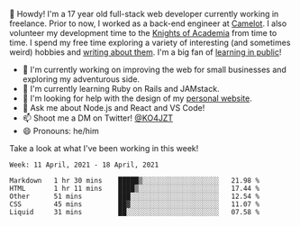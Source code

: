 👋 Howdy! I'm a 17 year old full-stack web developer currently working in freelance. Prior to now, I worked as a back-end engineer at [Camelot](https://camelot.fm). I also volunteer my development time to the [Knights of Academia](https://knightsofacademia.org) from time to time. I spend my free time exploring a variety of interesting (and sometimes weird) hobbies and [writing about them](https://ko4jzt.tech). I'm a big fan of [learning in public](https://github.com/ko4jzt/digital-garden)!

* 🔭 I'm currently working on improving the web for small businesses and exploring my adventurous side.
* 🌱 I'm currently learning Ruby on Rails and JAMstack.
* 🤔 I'm looking for help with the design of my [personal website](https://ko4jzt.tech).
* 💬 Ask me about Node.js and React and VS Code!
* 📫 Shoot me a DM on Twitter! [@KO4JZT](https://twitter.com/ko4jzt)
* 😄 Pronouns: he/him

Take a look at what I've been working in this week!

<!--START_SECTION:waka-->
```text
Week: 11 April, 2021 - 18 April, 2021

Markdown   1 hr 30 mins    █████▒░░░░░░░░░░░░░░░░░░░   21.98 % 
HTML       1 hr 11 mins    ████▒░░░░░░░░░░░░░░░░░░░░   17.44 % 
Other      51 mins         ███░░░░░░░░░░░░░░░░░░░░░░   12.54 % 
CSS        45 mins         ██▓░░░░░░░░░░░░░░░░░░░░░░   11.07 % 
Liquid     31 mins         ██░░░░░░░░░░░░░░░░░░░░░░░   07.58 % 
```
<!--END_SECTION:waka-->
